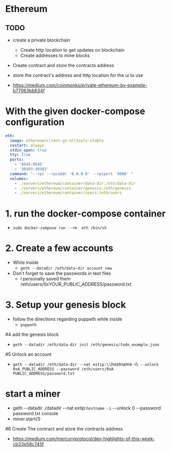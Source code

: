 # Ethereum

## TODO
- create a private blockchain
  - Create http location to get updates on blockchain
  - Create addresses to mine blocks
- Create contract and store the contracts address
- store the contract's address and http location for the ui to use

- https://medium.com/coinmonks/private-ethereum-by-example-b77063bb634f

# With the given docker-compose configuration
```yml
eth:
  image: ethereum/client-go:alltools-stable
  restart: always
  stdin_open: true
  tty: true
  ports:
    - '8545:8545'
    - '30303:30303'
  command: "--rpc --rpcaddr '0.0.0.0' --rpcport '9000' "
  volumes:
    - ./servers/ethereum/container/data-dir:/eth/data-dir
    - ./servers/ethereum/container/genesis:/eth/genesis
    - ./servers/ethereum/container/users:/eth/users
```


# 1. run the docker-compose container
- `sudo docker-compose run --rm  eth /bin/sh`

# 2. Create a few accounts
- While inside
  - `geth --datadir /eth/data-dir account new`
- Don't forget to save the passwords in text files
  - I personally saved them /eth/users/0xYOUR_PUBLIC_ADDRESS/password.txt

# 3. Setup your genesis block
- follow the directions regarding puppeth while inside
  - `puppeth`

#4 add the genesis block
  - `geth --datadir /eth/data-dir init /eth/genesis/todo_example.json`

#5 Unlock an account
- `geth --datadir /eth/data-dir --nat extip:\\`hostname -i\\` --unlock 0xA_PUBLIC_ADDRESS --password /eth/users/0xA PUBLIC_ADDRESS/password.txt`

# start a miner
- geth --datadir ./datadir --nat extip:`hostname -i` --unlock 0 --password password.txt console
- miner.start(1)

#6 Create The contract and store the contracts address
- https://medium.com/mercuryprotocol/dev-highlights-of-this-week-cb33e58c745f
